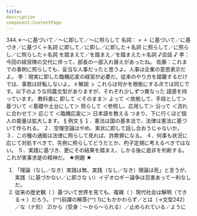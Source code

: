 ```yaml
---
title:
description
component:ContentPage
---
```



344.＊～に基づいて／～に即して／～に照らして
名詞： × ＋ に基づいて／に基づき／に基づく＋名詞 に即して／に即し／に即した＋名詞 に照らして／に照らし／に照らした＋名詞 を踏まえて／を踏まえ／を踏まえた＋名詞
♪会話 ♪
李：今回の経営陣の交代に伴って、部長の一部入れ替えがあったね。
佐藤：これまでの事例に照らしても、妥当な人事だったと思うよ。人事は企業の意思表示だよ。
李：現実に即した臨機応変の経営が必要だ。従来のやり方を踏襲するだけでは、事態は好転しないよ。
♯ 解説 ♭
これらは何かを根拠にする点では同じです。以下のような同義文型がありますが、それぞれ少しずつ異なった
語感を持っています。
教科書に 即して ＜そのまま＞
よって ＜依拠して、手段として＞ 基づいて ＜基礎や土台にして＞ 照らして ＜参照し、応用して＞ 沿って ＜流れに合わせて＞ 応じて ＜臨機応変に＞
日本語を教える
つまり、下に行くほど個人の裁量は拡大します。
§ 例文 §
１．憲法は国の基本法で、法律は憲法に基づいて作られる。
２．空理空論はやめ、実状に即して話し合おうじゃないか。
３．この種の通販は法律に照らして見れば、詐欺罪になる。
４．何事も状況に応じて対処すべきで、先例に照らしてどうだとか、杓子定規に考えるべきではない。
５．実践に基づき、更にその結果を踏まえ、しかる後に是非を判断する。これが実事求是の精神だ。
★例題 ★
1) 「理論（なし／なき）実践は無、実践（なし／なき）理論は死」と言うが、実践（に基づかない／に即さな
い）イデオロギー論争は百害あって一利なしだ。    
2) 従来の歴史観（ ）基づいて世界を見ても、複雑（ ）現代社会は解明（できる→ ）だろう。
(^^)前課の解答(^^)
1)にもかかわらず／とは（→文型242）／な（ナ形）
2)から（受身：～から～られる）／止められている／ように
